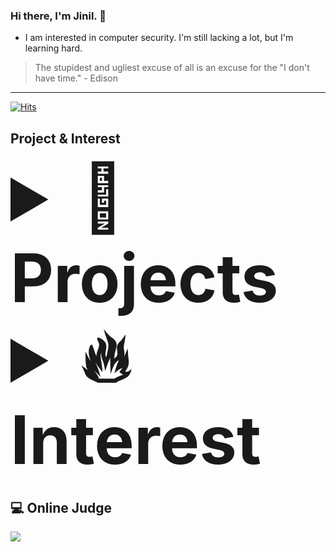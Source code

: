 ### Hi there, I'm Jinil. 👋       
     
* I am interested in computer security. I'm still lacking a lot, but I'm learning hard.   

> The stupidest and ugliest excuse of all is an excuse for the "I don't have time." - Edison
-----------------    

[![Hits](https://hits.seeyoufarm.com/api/count/incr/badge.svg?url=https%3A%2F%2Fgithub.com%2Fjiniljeil%2Fhit-counter&count_bg=%23141415&title_bg=%23555555&icon=&icon_color=%23E7E0E0&title=hits&edge_flat=false)](https://hits.seeyoufarm.com)

## Project & Interest
<details> 
     <summary style="font-size: 80pt; font-weight: bold"> 📃 Projects </summary> <br>
     <details>
          <summary style="font-size: 80pt; font-weight: bold">🔒 Security & Software Testing </summary> <br>
          <ul>
               <li><a href="https://github.com/jiniljeil/Fuzzing">(C/C++) Fuzzing Framework(2021-2)</a></li>
          </ul>
     </details>
     <details>
          <summary style="font-size: 80pt; font-weight: bold">📱 Android App </summary> <br>
          <ul> 
               <li><a href="https://github.com/jiniljeil/hgu_shop">HGU SHOP Application (2019-2)</a></li>
               <li><a href="https://github.com/jiniljeil/PlaceofMeeting">Place of Meeting Application (2021-1)</a></li>     
          </ul> 
     </details>
     <details>
          <summary style="font-size: 80pt; font-weight: bold"> 🖥️ Web Application </summary> <br>
          <ul>
               <li><a href="https://github.com/jiniljeil/Class_Assessment">Lecture Assessment Website (2020-2)</a></li>
               <li><a href="https://github.com/jiniljeil/LAN-STUDY">LAN STUDY (Secure Coding Contest) (2021-1)</a></li>
          </ul>
     </details>
     <details>
          <summary style="font-size: 80pt; font-weight: bold"> 📟 GUI Program </summary> <br>
          <ul>
               <li><a href="https://github.com/jiniljeil/JavaProject/tree/master/UpgradeCalculator">Calculator (2020-1)</a></li>
               <li><a href="https://github.com/jiniljeil/JavaProject/tree/master/ImageEditor">Image Editor (2020-1)</a></li>
               <li><a href="https://github.com/jiniljeil/JavaProject/tree/master/GraphicEditor">Paint Board (2020-1)</a></li>
               <li><a href="https://github.com/jiniljeil/JavaProject/tree/master/Connect6">Connect6 (2020-1)</a></li>
               <li><a href="https://github.com/jiniljeil/MobileCar-Control-System">MobileCar Control System (2021-2)</a></li>
          </ul>
     </details>
     <details>
          <summary style="font-size: 80pt; font-weight: bold"> 📃 Others </summary> <br>
          <ul>
               <li><a href="https://github.com/jiniljeil/CppExample">C++ Education Video Contest (2020-2)</a></li>
          </ul>
     </details>
</details>
<details> 
     <summary style="font-size: 80pt; font-weight: bold"> 🔥 Interest </summary> <br>
     <ul>
          <li>Language
               <ul>
                    <li>C/C++/Assembly</li>
                    <li>Java</li>
                    <li>Python</li>
                    <li>Web (Javascript, PHP, JSP)</li>
                    <li>Mobile Application (Dart)</li>
               </ul>
          </li>
          <li>Security
               <ul>
                    <li>Web</li>
                    <li>System</li>
               </ul>
          </li>
     </ul>
</details>

## 💻 Online Judge    
<a href="https://solved.ac/profile/hello_world1"><img src="https://github-readme-solvedac-hyp3rflow.vercel.app/api/?handle=hello_world1"></a><br>
<!--
- [Baekjoon](https://www.acmicpc.net/user/hello_world1)  
[![백준 티어](http://mazassumnida.wtf/api/v2/generate_badge?boj=hello_world1)](https://www.acmicpc.net/user/hello_world1)   

**jiniljeil/jiniljeil** is a ✨ _special_ ✨ repository because its `README.md` (this file) appears on your GitHub profile.
 
Here are some ideas to get you started:

- 🔭 I’m currently working on ...
- 🌱 I’m currently learning ...
- 👯 I’m looking to collaborate on ...
- 🤔 I’m looking for help with ...
- 💬 Ask me about ...
- 📫 How to reach me: ...
- 😄 Pronouns: ...
- ⚡ Fun fact: ...
-->
